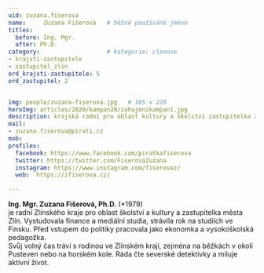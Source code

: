```yaml
---
uid: zuzana.fiserova
name:     Zuzana Fišerová  	# běžně používáné jméno
titles:
  before: Ing. Mgr.
  after: Ph.D.
category:                   # kategorie: clenove
- krajsti-zastupitele
- zastupitel_zlin
ord_krajsti-zastupitele: 5
ord_zastupitel: 2


img: people/zuzana-fiserova.jpg   # 165 x 220
heroImg: articles/2020/kampan20/zahajenikampan1.jpg
description: krajská radní pro oblast kultury a školství zastupitelka Zlína, ekonomka <br>Zlín # kratký popis, max 160 znaků
mail:
- zuzana.fiserova@pirati.cz
mob:			  
profiles:
  facebook: https://www.facebook.com/piratkafiserova
  twitter: https://twitter.com/FiserovaZuzana
  instagram: https://www.instagram.com/fiserovaz/
  web:  https://zfiserova.cz/     

---
```


**Ing. Mgr. Zuzana Fišerová, Ph.D.** (*1979)<br>je radní Zlínského kraje pro oblast školství a kultury a zastupitelka města Zlín. Vystudovala finance a mediální studia, strávila rok na studiích ve Finsku. Před vstupem do politiky pracovala jako ekonomka a vysokoškolská pedagožka.<br>Svůj volný čas tráví s rodinou ve Zlínském kraji, zejména na běžkách v okolí Pusteven nebo na horském kole. Ráda čte severské detektivky a miluje aktivní život.
